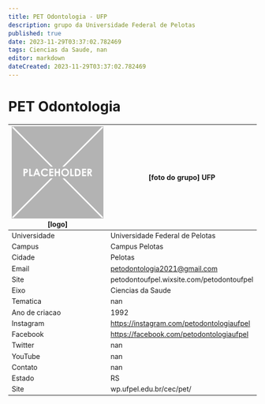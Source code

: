 ```yaml
---
title: PET Odontologia - UFP
description: grupo da Universidade Federal de Pelotas
published: true
date: 2023-11-29T03:37:02.782469
tags: Ciencias da Saude, nan
editor: markdown
dateCreated: 2023-11-29T03:37:02.782469
---
```


# PET Odontologia


| ![placeholder.png](/placeholder.png) [logo] | [foto do grupo] UFP         |
| ------------------------------------------- | ------------------------------------------------- |
| Universidade                                | Universidade Federal de Pelotas      |
| Campus                                      | Campus Pelotas            |
| Cidade                                      | Pelotas             |
| Email                                       | petodontologia2021@gmail.com             |
| Site                                        | petodontoufpel.wixsite.com/petodontoufpel              |
| Eixo                                        | Ciencias da Saude              |
| Tematica                                    | nan          |
| Ano de criacao                              | 1992        |
| Instagram                                   | https://instagram.com/petodontologiaufpel         |
| Facebook                                    | https://facebook.com/petodontologiaufpel          |
| Twitter                                     | nan           |
| YouTube                                     | nan           |
| Contato                                     | nan         |
| Estado                                      |  RS            |
| Site                                        | wp.ufpel.edu.br/cec/pet/ |
